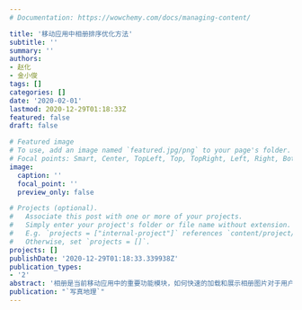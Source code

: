 ```yaml
---
# Documentation: https://wowchemy.com/docs/managing-content/

title: '移动应用中相册排序优化方法'
subtitle: ''
summary: ''
authors:
- 赵化
- 金小俊
tags: []
categories: []
date: '2020-02-01'
lastmod: 2020-12-29T01:18:33Z
featured: false
draft: false

# Featured image
# To use, add an image named `featured.jpg/png` to your page's folder.
# Focal points: Smart, Center, TopLeft, Top, TopRight, Left, Right, BottomLeft, Bottom, BottomRight.
image:
  caption: ''
  focal_point: ''
  preview_only: false

# Projects (optional).
#   Associate this post with one or more of your projects.
#   Simply enter your project's folder or file name without extension.
#   E.g. `projects = ["internal-project"]` references `content/project/deep-learning/index.md`.
#   Otherwise, set `projects = []`.
projects: []
publishDate: '2020-12-29T01:18:33.339938Z'
publication_types:
- '2'
abstract: '相册是当前移动应用中的重要功能模块，如何快速的加载和展示相册图片对于用户体验的提升具有显著意义。本文提出了一种基于分批加载和取尾排序的相册枚举及排序优化方法。当用户相册中图片较多时，枚举每隔一定数量的图片后即抛出排序显示，由于排序耗时大于枚举耗时，在每批排序完成后取最后一批枚举的图片再行排序，即取尾排序。实践表明采用本文的优化方法后，相册排序显示效率提升明显，具有极大的应用价值。'
publication: "`写真地理`"
---
```

